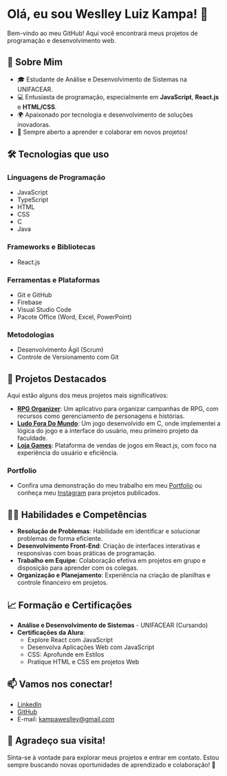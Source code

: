 # Olá, eu sou **Weslley Luiz Kampa**! 👋

Bem-vindo ao meu GitHub! Aqui você encontrará meus projetos de programação e desenvolvimento web.

## 🚀 Sobre Mim
- 🎓 Estudante de Análise e Desenvolvimento de Sistemas na UNIFACEAR.
- 💻 Entusiasta de programação, especialmente em **JavaScript**, **React.js** e **HTML/CSS**.
- 🌍 Apaixonado por tecnologia e desenvolvimento de soluções inovadoras.
- 🤝 Sempre aberto a aprender e colaborar em novos projetos!

## 🛠️ Tecnologias que uso
### **Linguagens de Programação**
- JavaScript
- TypeScript
- HTML
- CSS
- C
- Java

### **Frameworks e Bibliotecas**
- React.js

### **Ferramentas e Plataformas**
- Git e GitHub
- Firebase
- Visual Studio Code
- Pacote Office (Word, Excel, PowerPoint)

### **Metodologias**
- Desenvolvimento Ágil (Scrum)
- Controle de Versionamento com Git

## 📂 Projetos Destacados
Aqui estão alguns dos meus projetos mais significativos:
- [**RPG Organizer**](https://test-b6bc2.web.app/): Um aplicativo para organizar campanhas de RPG, com recursos como gerenciamento de personagens e histórias.
- [**Ludo Fora Do Mundo**](https://github.com/agr3w/Ludo_fora_do_mundo): Um jogo desenvolvido em C, onde implementei a lógica do jogo e a interface do usuário, meu primeiro projeto da faculdade.
- [**Loja Games**](https://lojagames-refatorado.vercel.app/): Plataforma de vendas de jogos em React.js, com foco na experiência do usuário e eficiência.

### **Portfolio**
- Confira uma demonstração do meu trabalho em meu [Portfolio]((https://portfolio-weslley-kampa.netlify.app/)) ou conheça meu [Instagram](https://www.instagram.com/weslley_kampa/) para projetos publicados.

## 🧑‍💻 Habilidades e Competências
- **Resolução de Problemas**: Habilidade em identificar e solucionar problemas de forma eficiente.
- **Desenvolvimento Front-End**: Criação de interfaces interativas e responsivas com boas práticas de programação.
- **Trabalho em Equipe**: Colaboração efetiva em projetos em grupo e disposição para aprender com os colegas.
- **Organização e Planejamento**: Experiência na criação de planilhas e controle financeiro em projetos.

## 📈 Formação e Certificações
- **Análise e Desenvolvimento de Sistemas** - UNIFACEAR (Cursando)
- **Certificações da Alura**:
  - Explore React com JavaScript
  - Desenvolva Aplicações Web com JavaScript
  - CSS: Aprofunde em Estilos
  - Pratique HTML e CSS em projetos Web

## 📫 Vamos nos conectar!
- [LinkedIn](https://www.linkedin.com/in/weslley-luiz-kampa)
- [GitHub](https://github.com/agr3w)
- E-mail: kampaweslley@gmail.com

## 🌟 Agradeço sua visita!
Sinta-se à vontade para explorar meus projetos e entrar em contato. Estou sempre buscando novas oportunidades de aprendizado e colaboração! 🚀
